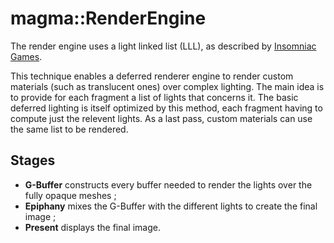 # magma::RenderEngine

The render engine uses a light linked list (LLL), as described by
[Insomniac Games](http://www.insomniacgames.com/siggraph-real-time-lighting-via-light-linked-list/).

This technique enables a deferred renderer engine to render custom
materials (such as translucent ones) over complex lighting. The main
idea is to provide for each fragment a list of lights that concerns it.
The basic deferred lighting is itself optimized by this method, each
fragment having to compute just the relevent lights. As a last pass,
custom materials can use the same list to be rendered.

## Stages

- **G-Buffer** constructs every buffer needed to render the lights over the fully opaque meshes ; 
- **Epiphany** mixes the G-Buffer with the different lights to create the final image ;
- **Present** displays the final image.
